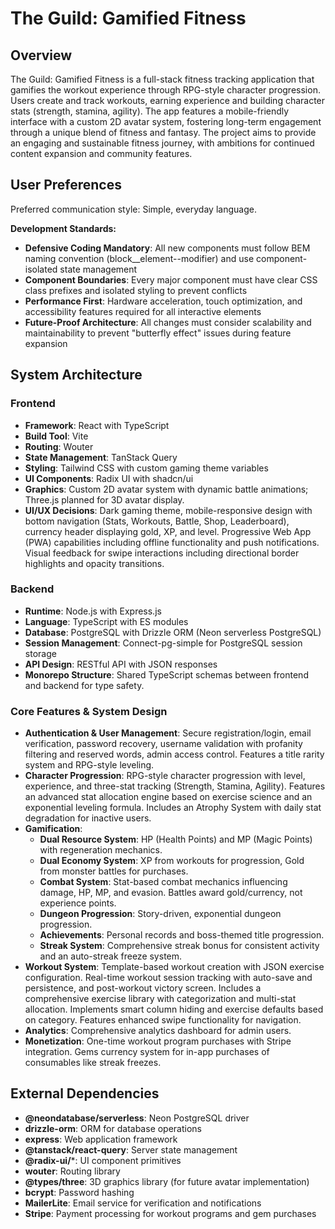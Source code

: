 # The Guild: Gamified Fitness

## Overview

The Guild: Gamified Fitness is a full-stack fitness tracking application that gamifies the workout experience through RPG-style character progression. Users create and track workouts, earning experience and building character stats (strength, stamina, agility). The app features a mobile-friendly interface with a custom 2D avatar system, fostering long-term engagement through a unique blend of fitness and fantasy. The project aims to provide an engaging and sustainable fitness journey, with ambitions for continued content expansion and community features.

## User Preferences

Preferred communication style: Simple, everyday language.

**Development Standards:**
- **Defensive Coding Mandatory**: All new components must follow BEM naming convention (block__element--modifier) and use component-isolated state management
- **Component Boundaries**: Every major component must have clear CSS class prefixes and isolated styling to prevent conflicts
- **Performance First**: Hardware acceleration, touch optimization, and accessibility features required for all interactive elements
- **Future-Proof Architecture**: All changes must consider scalability and maintainability to prevent "butterfly effect" issues during feature expansion

## System Architecture

### Frontend
- **Framework**: React with TypeScript
- **Build Tool**: Vite
- **Routing**: Wouter
- **State Management**: TanStack Query
- **Styling**: Tailwind CSS with custom gaming theme variables
- **UI Components**: Radix UI with shadcn/ui
- **Graphics**: Custom 2D avatar system with dynamic battle animations; Three.js planned for 3D avatar display.
- **UI/UX Decisions**: Dark gaming theme, mobile-responsive design with bottom navigation (Stats, Workouts, Battle, Shop, Leaderboard), currency header displaying gold, XP, and level. Progressive Web App (PWA) capabilities including offline functionality and push notifications. Visual feedback for swipe interactions including directional border highlights and opacity transitions.

### Backend
- **Runtime**: Node.js with Express.js
- **Language**: TypeScript with ES modules
- **Database**: PostgreSQL with Drizzle ORM (Neon serverless PostgreSQL)
- **Session Management**: Connect-pg-simple for PostgreSQL session storage
- **API Design**: RESTful API with JSON responses
- **Monorepo Structure**: Shared TypeScript schemas between frontend and backend for type safety.

### Core Features & System Design
- **Authentication & User Management**: Secure registration/login, email verification, password recovery, username validation with profanity filtering and reserved words, admin access control. Features a title rarity system and RPG-style leveling.
- **Character Progression**: RPG-style character progression with level, experience, and three-stat tracking (Strength, Stamina, Agility). Features an advanced stat allocation engine based on exercise science and an exponential leveling formula. Includes an Atrophy System with daily stat degradation for inactive users.
- **Gamification**:
    - **Dual Resource System**: HP (Health Points) and MP (Magic Points) with regeneration mechanics.
    - **Dual Economy System**: XP from workouts for progression, Gold from monster battles for purchases.
    - **Combat System**: Stat-based combat mechanics influencing damage, HP, MP, and evasion. Battles award gold/currency, not experience points.
    - **Dungeon Progression**: Story-driven, exponential dungeon progression.
    - **Achievements**: Personal records and boss-themed title progression.
    - **Streak System**: Comprehensive streak bonus for consistent activity and an auto-streak freeze system.
- **Workout System**: Template-based workout creation with JSON exercise configuration. Real-time workout session tracking with auto-save and persistence, and post-workout victory screen. Includes a comprehensive exercise library with categorization and multi-stat allocation. Implements smart column hiding and exercise defaults based on category. Features enhanced swipe functionality for navigation.
- **Analytics**: Comprehensive analytics dashboard for admin users.
- **Monetization**: One-time workout program purchases with Stripe integration. Gems currency system for in-app purchases of consumables like streak freezes.

## External Dependencies

- **@neondatabase/serverless**: Neon PostgreSQL driver
- **drizzle-orm**: ORM for database operations
- **express**: Web application framework
- **@tanstack/react-query**: Server state management
- **@radix-ui/***: UI component primitives
- **wouter**: Routing library
- **@types/three**: 3D graphics library (for future avatar implementation)
- **bcrypt**: Password hashing
- **MailerLite**: Email service for verification and notifications
- **Stripe**: Payment processing for workout programs and gem purchases